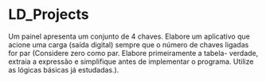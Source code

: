 # LD_Projects
Um painel apresenta um conjunto de 4 chaves. Elabore um aplicativo que acione uma carga (saída digital) sempre que o número de chaves ligadas for par (Considere zero como par. Elabore primeiramente a tabela- verdade, extraia a expressão e simplifique antes de implementar o programa. Utilize as lógicas básicas já estudadas.).
